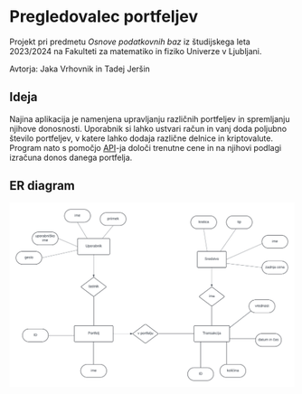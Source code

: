 # Pregledovalec portfeljev
Projekt pri predmetu _Osnove podatkovnih baz_ iz študijskega leta 2023/2024 na Fakulteti za matematiko in fiziko Univerze v Ljubljani.

Avtorja: Jaka Vrhovnik in Tadej Jeršin

## Ideja 
Najina aplikacija je namenjena upravljanju različnih portfeljev in spremljanju njihove donosnosti. Uporabnik si lahko ustvari račun in vanj doda poljubno število portfeljev, v katere lahko dodaja različne delnice in kriptovalute. Program nato s pomočjo [API](https://www.alphavantage.co/)-ja določi trenutne cene in na njihovi podlagi izračuna donos danega portfelja.

## ER diagram
![ER diagram](https://github.com/Jaka1504/OPB-pregledovalec-portfeljev/blob/main/ER_diagram/ER_diagram.png?raw=true)
